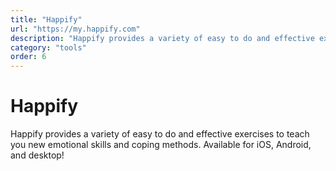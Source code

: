 ```yaml
---
title: "Happify"
url: "https://my.happify.com"
description: "Happify provides a variety of easy to do and effective exercises to teach you new emotional skills and coping methods. Available for iOS, Android, and desktop!"
category: "tools"
order: 6
---
```


# Happify

Happify provides a variety of easy to do and effective exercises to teach you new emotional skills and coping methods. Available for iOS, Android, and desktop!
